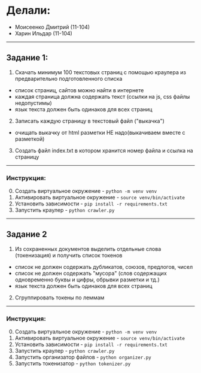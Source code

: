 # Делали:

* Моисеенко Дмитрий (11-104)
* Харин Ильдар (11-104)

---

## Задание 1: 


1. Скачать минимум 100 текстовых страниц с помощью краулера из предварительно подготовленного списка
- список страниц, сайтов можно найти в интернете
- каждая страница должна содержать текст (ссылки на js, css файлы недопустимы)
- язык текста  должен быть одинаков для всех страниц

2. Записать каждую страницу в текстовый файл ("выкачка")
- очищать выкачку от html разметки  НЕ надо(выкачиваем вместе с разметкой)

3. Создать файл index.txt в котором хранится номер файла и ссылка на страницу

---

### Инструкция:

0. Создать виртуальное окружение - `python -m venv venv`
1. Активировать виртуальное окружение - `source venv/bin/activate`
2. Установить зависимости - `pip install -r requirements.txt`
3. Запустить краулер - `python crawler.py`

---

## Задание 2


1. Из сохраненных документов выделить отдельные слова (токенизация) и получить список токенов

- список не должен содержать дубликатов, союзов, предлогов, чисел
- список не должен содержать "мусора" (слов содержащих одновременно буквы и цифры, обрывки разметки и тд.)
- язык текста должен быть одинаков для всех страниц

2. Сгруппировать токены по леммам

---

### Инструкция:

0. Создать виртуальное окружение - `python -m venv venv`
1. Активировать виртуальное окружение - `source venv/bin/activate`
2. Установить зависимости - `pip install -r requirements.txt`
3. Запустить краулер - `python crawler.py`
4. Запустить организатор файлов - `python organizer.py`
5. Запустить токенизатор - `python tokenizer.py`

